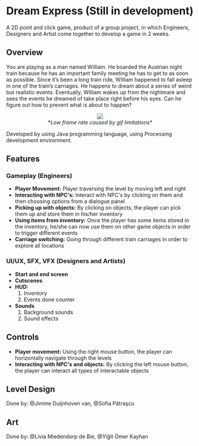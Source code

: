 # Dream Express (Still in development)

A 2D point and click game, product of a group project, in which Engineers, Designers and Artist come together to develop a game in 2 weeks.

## Overview

You are playing as a man named William. He boarded the Austrian night train because he has an important family meeting he has to get to as soon as possible.
Since it’s been a long train ride, William happened to fall asleep in one of the train’s carriages. He happens to dream about a series of weird but realistic events.
Eventually, William wakes up from the nightmare and sees the events he dreamed of take place right before his eyes. Can he figure out how to prevent what is about to happen?

<p align="center">
  <img src="Media/demo.gif"><br/>
  *<i>Low frame rate caused by gif limitations</i>*
</p>

Developed by using Java programming language, using Processing development environment.

## Features

### Gameplay (Engineers)

- **Player Movement:** Player traversing the level by moving left and right
- **Interacting with NPC's:** Interact with NPC's by clicking on them and then choosing options from a dialogue panel
- **Picking up with objects:** By clicking on objects, the player can pick them up and store them in his/her inventory
- **Using items from inventory:** Once the player has some items stored in the inventory, he/she can now use them on other game objects in order to trigger different events
- **Carriage switching:** Going through different train carriages in order to explore all locations

### UI/UX, SFX, VFX (Designers and Artists)

- **Start and end screen**
- **Cutscenes**
- **HUD:**
  1. Inventory
  2. Events done counter
- **Sounds**
  1. Background sounds
  2. Sound effects

## Controls

- **Player movement:** Using the right mouse button, the player can horizontally navigate through the levels
- **Interacting with NPC's and objects:** By clicking the left mouse button, the player can interact all types of interactable objects

## Level Design
Done by: @Jimme Duijnhoven van, @Sofia Pătraşcu

## Art
Done by: @Livia Miedendorp de Bie, @Yiğit Ömer Kayhan
